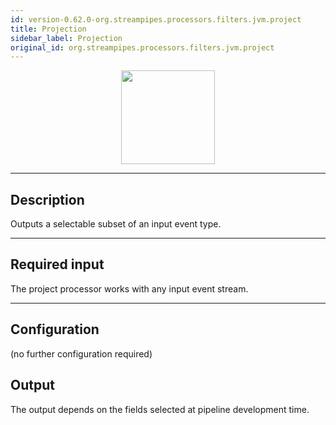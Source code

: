 ```yaml
---
id: version-0.62.0-org.streampipes.processors.filters.jvm.project
title: Projection
sidebar_label: Projection
original_id: org.streampipes.processors.filters.jvm.project
---
```




<p align="center"> 
    <img src="/img/pipeline-elements/org.streampipes.processors.filters.jvm.project/icon.png" width="150px;" class="pe-image-documentation"/>
</p>

***

## Description
Outputs a selectable subset of an input event type.

***

## Required input
The project processor works with any input event stream.

***

## Configuration

(no further configuration required)

## Output
The output depends on the fields selected at pipeline development time.